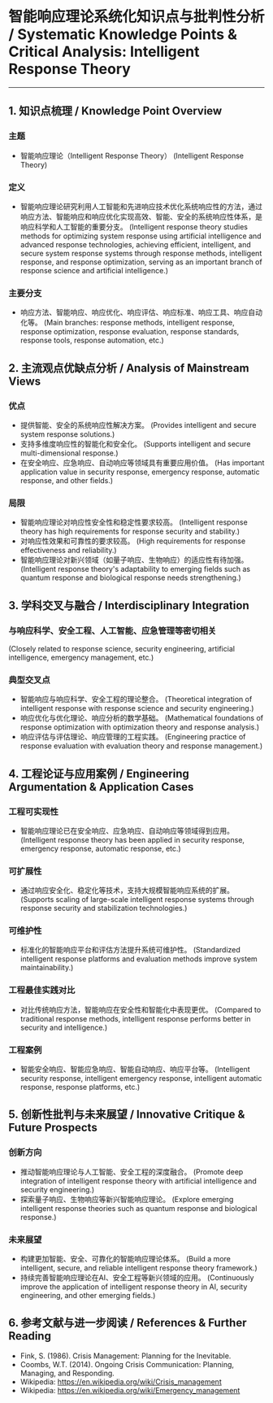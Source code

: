 # 智能响应理论系统化知识点与批判性分析 / Systematic Knowledge Points & Critical Analysis: Intelligent Response Theory

---

## 1. 知识点梳理 / Knowledge Point Overview

### 主题

- 智能响应理论（Intelligent Response Theory）
  (Intelligent Response Theory)

### 定义

- 智能响应理论研究利用人工智能和先进响应技术优化系统响应性的方法，通过响应方法、智能响应和响应优化实现高效、智能、安全的系统响应性体系，是响应科学和人工智能的重要分支。
  (Intelligent response theory studies methods for optimizing system response using artificial intelligence and advanced response technologies, achieving efficient, intelligent, and secure system response systems through response methods, intelligent response, and response optimization, serving as an important branch of response science and artificial intelligence.)

### 主要分支

- 响应方法、智能响应、响应优化、响应评估、响应标准、响应工具、响应自动化等。
  (Main branches: response methods, intelligent response, response optimization, response evaluation, response standards, response tools, response automation, etc.)

## 2. 主流观点优缺点分析 / Analysis of Mainstream Views

### 优点

- 提供智能、安全的系统响应性解决方案。
  (Provides intelligent and secure system response solutions.)
- 支持多维度响应性的智能化和安全化。
  (Supports intelligent and secure multi-dimensional response.)
- 在安全响应、应急响应、自动响应等领域具有重要应用价值。
  (Has important application value in security response, emergency response, automatic response, and other fields.)

### 局限

- 智能响应理论对响应性安全性和稳定性要求较高。
  (Intelligent response theory has high requirements for response security and stability.)
- 对响应性效果和可靠性的要求较高。
  (High requirements for response effectiveness and reliability.)
- 智能响应理论对新兴领域（如量子响应、生物响应）的适应性有待加强。
  (Intelligent response theory's adaptability to emerging fields such as quantum response and biological response needs strengthening.)

## 3. 学科交叉与融合 / Interdisciplinary Integration

### 与响应科学、安全工程、人工智能、应急管理等密切相关

  (Closely related to response science, security engineering, artificial intelligence, emergency management, etc.)

### 典型交叉点

- 智能响应与响应科学、安全工程的理论整合。
  (Theoretical integration of intelligent response with response science and security engineering.)
- 响应优化与优化理论、响应分析的数学基础。
  (Mathematical foundations of response optimization with optimization theory and response analysis.)
- 响应评估与评估理论、响应管理的工程实践。
  (Engineering practice of response evaluation with evaluation theory and response management.)

## 4. 工程论证与应用案例 / Engineering Argumentation & Application Cases

### 工程可实现性

- 智能响应理论已在安全响应、应急响应、自动响应等领域得到应用。
  (Intelligent response theory has been applied in security response, emergency response, automatic response, etc.)

### 可扩展性

- 通过响应安全化、稳定化等技术，支持大规模智能响应系统的扩展。
  (Supports scaling of large-scale intelligent response systems through response security and stabilization technologies.)

### 可维护性

- 标准化的智能响应平台和评估方法提升系统可维护性。
  (Standardized intelligent response platforms and evaluation methods improve system maintainability.)

### 工程最佳实践对比

- 对比传统响应方法，智能响应在安全性和智能化中表现更优。
  (Compared to traditional response methods, intelligent response performs better in security and intelligence.)

### 工程案例

- 智能安全响应、智能应急响应、智能自动响应、响应平台等。
  (Intelligent security response, intelligent emergency response, intelligent automatic response, response platforms, etc.)

## 5. 创新性批判与未来展望 / Innovative Critique & Future Prospects

### 创新方向

- 推动智能响应理论与人工智能、安全工程的深度融合。
  (Promote deep integration of intelligent response theory with artificial intelligence and security engineering.)
- 探索量子响应、生物响应等新兴智能响应理论。
  (Explore emerging intelligent response theories such as quantum response and biological response.)

### 未来展望

- 构建更加智能、安全、可靠化的智能响应理论体系。
  (Build a more intelligent, secure, and reliable intelligent response theory framework.)
- 持续完善智能响应理论在AI、安全工程等新兴领域的应用。
  (Continuously improve the application of intelligent response theory in AI, security engineering, and other emerging fields.)

## 6. 参考文献与进一步阅读 / References & Further Reading

- Fink, S. (1986). Crisis Management: Planning for the Inevitable.
- Coombs, W.T. (2014). Ongoing Crisis Communication: Planning, Managing, and Responding.
- Wikipedia: <https://en.wikipedia.org/wiki/Crisis_management>
- Wikipedia: <https://en.wikipedia.org/wiki/Emergency_management>
